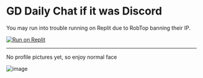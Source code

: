 # GD Daily Chat if it was Discord

You may run into trouble running on Replit due to RobTop banning their IP.

[![Run on Replit](https://replit.com/badge/github/replit/clui)](https://replit.com/github/ClaytonTDM/gd-daily-chat-discord)

---

No profile pictures yet, so enjoy normal face

![image](https://github.com/ClaytonTDM/gd-daily-chat-discord/assets/71360210/1d458e13-69ed-4141-8451-77b148732e0e)

